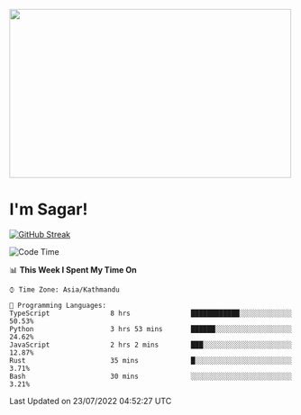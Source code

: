 
<img src="https://media.giphy.com/media/3ornk57KwDXf81rjWM/giphy.gif" width="500" height="300" frameBorder="0" class="giphy-embed" allowFullScreen></img>

#   I'm Sagar!
[![GitHub Streak](https://github-readme-streak-stats.herokuapp.com/?user=sgr2848)](https://git.io/streak-stats)
<!--START_SECTION:waka-->
![Code Time](http://img.shields.io/badge/Code%20Time-0%20secs-blue)

📊 **This Week I Spent My Time On** 

```text
⌚︎ Time Zone: Asia/Kathmandu

💬 Programming Languages: 
TypeScript               8 hrs               ████████████░░░░░░░░░░░░░   50.53% 
Python                   3 hrs 53 mins       ██████░░░░░░░░░░░░░░░░░░░   24.62% 
JavaScript               2 hrs 2 mins        ███░░░░░░░░░░░░░░░░░░░░░░   12.87% 
Rust                     35 mins             █░░░░░░░░░░░░░░░░░░░░░░░░   3.71% 
Bash                     30 mins             ░░░░░░░░░░░░░░░░░░░░░░░░░   3.21%

```


 Last Updated on 23/07/2022 04:52:27 UTC
<!--END_SECTION:waka-->
